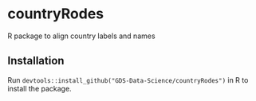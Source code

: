 # countryRodes
R package to align country labels and names

## Installation
Run ```devtools::install_github("GDS-Data-Science/countryRodes")``` in R to install the package. 
